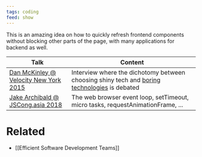 ```yaml
---
tags: coding
feed: show
---
```

This is an amazing idea on how to quickly refresh frontend components without blocking other parts of the page, with many applications for backend as well.

| Talk | Content |
| --- | --- |
| [Dan McKinley @ Velocity New York 2015](https://www.youtube.com/watch?v=65qlc7qbRtI) | Interview where the dichotomy between choosing shiny tech and [boring technologies](https://boringtechnology.club/) is debated |
| [Jake Archibald @ JSCong.asia 2018](https://www.youtube.com/watch?v=cCOL7MC4Pl0) | The web browser event loop, setTimeout, micro tasks, requestAnimationFrame, ... |

# Related
- [[Efficient Software Development Teams]]